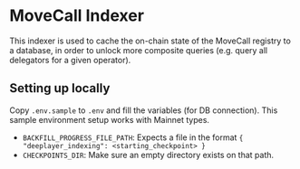 # MoveCall Indexer

This indexer is used to cache the on-chain state of the MoveCall registry to a database,
in order to unlock more composite queries (e.g. query all delegators for a given operator).

## Setting up locally

Copy `.env.sample` to `.env` and fill the variables (for DB connection).
This sample environment setup works with Mainnet types.

- `BACKFILL_PROGRESS_FILE_PATH`: Expects a file in the format `{ "deeplayer_indexing": <starting_checkpoint> }`
- `CHECKPOINTS_DIR`: Make sure an empty directory exists on that path.
